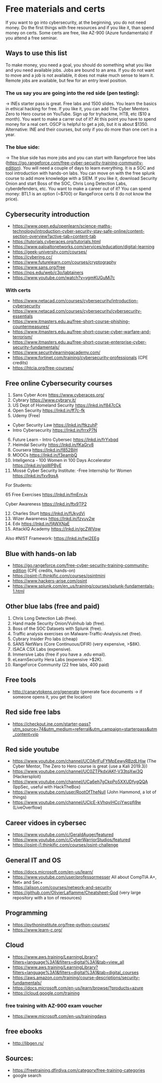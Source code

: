 # Free materials and certs

If you want to go into cybersecurity, at the beginning, you do not need money. Do the first things with free resources and if you like it, than spend money on certs.
Some certs are free, like AZ-900 (Azure fundamentals) if you attend a free seminar.

## Ways to use this list

To make money, you need a goal, you should do something what you like and you need available jobs. Jobs are bound to an area. If you do not want to move and a job is not available, it does not make much sense to learn it. Remote jobs are available, but few for an entry level position.

### The us say you are going into the red side (pen testing):

-> INEs starter pass is great. Free labs and 1500 slides. You learn the basics in ethical hacking for free. If you like it, you can add The Cyber Mentors Zero to Hero course on YouTube. Sign up for tryhackme, HTB, etc ($10 a month). You want to make a carrer out of it? At this point you have to spend money for a real cert. OSCP is helpful to get a job, but it is about $1350.  Alternative: INE and their courses, but only if you do more than one cert in a year. 

### The blue side:

-> The blue side has more jobs and you can start with Rangeforce free labs (https://go.rangeforce.com/free-cyber-security-training-community-edition). You will need a couple of days to learn everything. It is a SOC and tool introduction with hands-on labs. You can move on with the free splunk course to add more knowledge with a SIEM. If you like it, download Security Onion and start Boss of the SOC, Chris Long Detection Labs, cyberdefenders, etc. You want to make a career out of it? You can spend money: BTL1 is an option (~$700) or RangeForce certs (I do not know the price). 

## Cybersecurity introduction
- https://www.open.edu/openlearn/science-maths-technology/introduction-cyber-security-stay-safe-online/content-section-overview?active-tab=content-tab
- https://tutorials.cyberaces.org/tutorials.html
- https://www.paloaltonetworks.com/services/education/digital-learning
- https://geek-university.com/courses/
- https://cybering.cc/
- https://www.futurelearn.com/courses/cryptography
- https://www.sans.org/free
- https://nps.edu/web/c3o/labtainers
- https://www.youtube.com/watch?v=vgmKUGuMi7c


### With certs
- https://www.netacad.com/courses/cybersecurity/introduction-cybersecurity
- https://www.netacad.com/courses/cybersecurity/cybersecurity-essentials
- https://www.itmasters.edu.au/free-short-course-phishing-countermeasures/
- https://www.itmasters.edu.au/free-short-course-cyber-warfare-and-terrorism/
- https://www.itmasters.edu.au/free-short-course-enterprise-cyber-security-fundamentals/
- https://www.securitylearningacademy.com/
- https://www.fortinet.com/training/cybersecurity-professionals (CPE credits)
- https://htcia.org/free-courses/

## Free online Cybersecurity courses 

1. Sans Cyber Aces https://www.cyberaces.org/
2. Cybrary https://www.cybrary.it/
3. US Dept of Homeland Security https://lnkd.in/f847cCk
4. Open Security https://lnkd.in/ff7c-fk
5. Udemy (Free)
- Cyber Security Law https://lnkd.in/ftkzuhP
- Intro Cybersecurity https://lnkd.in/frrxP7N

6. Future Learn - Intro Cybersec https://lnkd.in/frYxbqd
7. Heimdal Security https://lnkd.in/fKaGrv8
8. Coursera https://lnkd.in/f852BiH
9. MOOCs https://lnkd.in/f3eambQ
10. Inteligenca - 100 Women in 100 Days Accelerator https://lnkd.in/gqWPByE
11. Mossé Cyber Security Institute:
-Free Internship for Women https://lnkd.in/fxv9qsA

For Students:

65 Free Exercises https://lnkd.in/fmEnrJx

Cyber Awareness https://lnkd.in/ftx9TP2

12. Charles Sturt https://lnkd.in/fUkydVi
13. Wizer Awareness https://lnkd.in/fzyuy2w
14. Edx https://lnkd.in/fAWXNaE
15. AttackIQ Academy https://lnkd.in/gcZWVqw

Also #NIST Framework: https://lnkd.in/fwj2EEg

## Blue with hands-on lab
- https://go.rangeforce.com/free-cyber-security-training-community-edition (CPE credits, hands-on)
- https://osint-i1.thinkific.com/courses/osintmini
- https://www.hackers-arise.com/osint
- https://www.splunk.com/en_us/training/courses/splunk-fundamentals-1.html

## Other blue labs (free and paid)
1. Chris Long Detection Lab (free).
2. Hand made Security Onion/Vulnhub lab (free).
3. Boss of the SOC Datasets with Splunk (free).
4. Traffic analysis exercises on Malware-Traffic-Analysis.net (free).
5. Cybrary Insider Pro labs (cheap)
6. SANS NetWars (Core Continuous/DFIR) (very expensive, >$8K).
7. ISACA CSX Labs (expensive).
8. Immersive Labs (free if you have a .edu email). 
9. eLearnSecurity Hera Labs (expensive >$2K).
10. RangeForce Community (22 free labs, 400 paid)

## Free tools
- http://canarytokens.org/generate (generate face documents -> if someone opens it, you get the location)

## Red side free labs
- https://checkout.ine.com/starter-pass?utm_source=74&utm_medium=referral&utm_campaign=starterpass&utm_content=vip

## Red side youtube
- https://www.youtube.com/channel/UC0ArlFuFYMpEewyRBzdLHiw (The Cyber Mentor, The Zero to Hero course is great {use a Kali 2019.3})
- https://www.youtube.com/channel/UC0ZTPkdxlAKf-V33tqXwi3Q (Hackersploit)
- https://www.youtube.com/channel/UCa6eh7gCkpPo5XXUDfygQQA (IppSec, useful with HackTheBox)
- https://www.youtube.com/user/RootOfTheNull (John Hammond, a lot of things)
- https://www.youtube.com/channel/UClcE-kVhqyiHCcjYwcpfj9w (LiveOverflow)



## Career vidoes in cybersec
- https://www.youtube.com/c/GeraldAuger/featured
- https://www.youtube.com/c/CyberWarriorStudios/featured
- https://osint-i1.thinkific.com/courses/osint-challenge

## General IT and OS

- https://docs.microsoft.com/en-us/learn/
- https://www.youtube.com/user/professormesser All about CompTIA A+, Net+ and Sec+
- https://alison.com/courses/network-and-security
- https://github.com/OlivierLaflamme/Cheatsheet-God (very large repository with a ton of resources)


## Programming

- https://pythoninstitute.org/free-python-courses/
- https://www.learn-c.org/

## Cloud
- https://www.aws.training/LearningLibrary?filters=language%3A1&filters=digital%3A1&tab=view_all
- https://www.aws.training/LearningLibrary?filters=language%3A1&filters=digital%3A1&tab=digital_courses
- https://aws.amazon.com/training/course-descriptions/security-fundamentals/
- https://docs.microsoft.com/en-us/learn/browse/?products=azure
- https://cloud.google.com/training

### free training with AZ-900 exam voucher
- https://www.microsoft.com/en-us/trainingdays

## free ebooks
- http://libgen.rs/

## Sources: 
- https://freetraining.dfirdiva.com/category/free-training-categories
- google search
